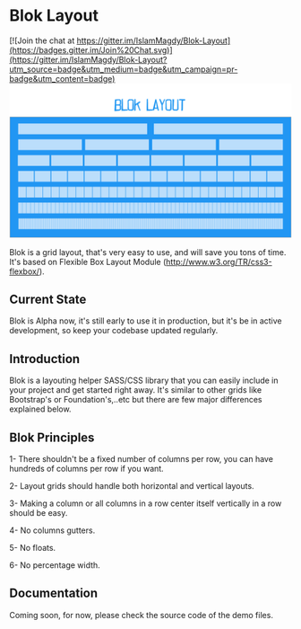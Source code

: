 [grid-screenshot]: dist/blok.png

# Blok Layout

[![Join the chat at https://gitter.im/IslamMagdy/Blok-Layout](https://badges.gitter.im/Join%20Chat.svg)](https://gitter.im/IslamMagdy/Blok-Layout?utm_source=badge&utm_medium=badge&utm_campaign=pr-badge&utm_content=badge)
![Blok][grid-screenshot]

Blok is a grid layout, that's very easy to use, and will save you tons of time. It's based on Flexible Box Layout Module (http://www.w3.org/TR/css3-flexbox/).

## Current State
Blok is Alpha now, it's still early to use it in production, but it's be in active development, so keep your codebase updated regularly.

## Introduction
Blok is a layouting helper SASS/CSS library that you can easily include in your project and get started right away. It's similar to other grids like Bootstrap's or Foundation's,..etc but there are few major differences explained below.

## Blok Principles
1- There shouldn't be a fixed number of columns per row, you can have hundreds of columns per row if you want.

2- Layout grids should handle both horizontal and vertical layouts.

3- Making a column or all columns in a row center itself vertically in a row should be easy.

4- No columns gutters.

5- No floats.

6- No percentage width.

## Documentation
Coming soon, for now, please check the source code of the demo files.
